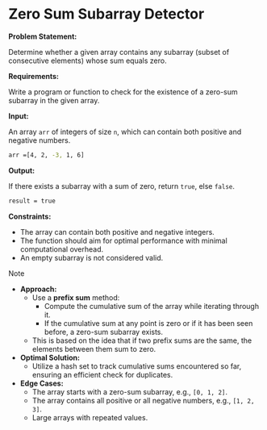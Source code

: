 # Zero Sum Subarray Detector

**Problem Statement:**

Determine whether a given array contains any subarray (subset of consecutive elements) whose sum equals zero.

**Requirements:**

Write a program or function to check for the existence of a zero-sum subarray in the given array.

**Input:**

An array `arr` of integers of size `n`, which can contain both positive and negative numbers.

```bash
arr =[4, 2, -3, 1, 6]
```

**Output:**

If there exists a subarray with a sum of zero, return `true`, else `false`.

```bash
result = true
```

**Constraints:**

- The array can contain both positive and negative integers.
- The function should aim for optimal performance with minimal computational overhead.
- An empty subarray is not considered valid.

> [!NOTE]
>
> - **Approach:**
>   - Use a **prefix sum** method:
>     - Compute the cumulative sum of the array while iterating through it.
>     - If the cumulative sum at any point is zero or if it has been seen before, a zero-sum subarray exists.
>   - This is based on the idea that if two prefix sums are the same, the elements between them sum to zero.
> - **Optimal Solution:**
>   - Utilize a hash set to track cumulative sums encountered so far, ensuring an efficient check for duplicates.
> - **Edge Cases:**
>   - The array starts with a zero-sum subarray, e.g., `[0, 1, 2]`.
>   - The array contains all positive or all negative numbers, e.g., `[1, 2, 3]`.
>   - Large arrays with repeated values.
